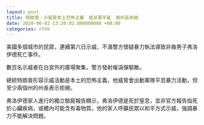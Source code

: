 ```yaml
---
layout: post
title: 特朗普：示威是本土恐怖主義　或派軍平亂　兩州長拒絕
date: 2020-06-02 13:20:02.000000000 +08:00
categories: rthk
---
```


美國多個城市的民眾，連續第六日示威，不滿警方懷疑暴力執法導致非裔男子弗洛伊德死亡事件。

數百名示威者在白宮外的廣場聚集，警方發射催淚彈驅散。

總統特朗普形容示威活動是本土的恐怖主義，他威脅會出動軍隊平息暴力活動，但至少兩個州的州長表示拒絕。

弗洛伊德家人進行的獨立驗屍報告顯示，弗洛伊德是死於窒息，並非官方報告指死於心臟疾病，或體內可能含有毒物質。他的家人呼籲民眾以和平方式示威，強調暴力不能解決問題。
